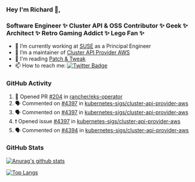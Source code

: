 ### Hey I'm Richard 👋, 

<h3 align="left">Software Engineer ✨ Cluster API & OSS Contributor ✨ Geek ✨ Architect ✨ Retro Gaming Addict ✨ Lego Fan ✨</h3>

- 🔭 I’m currently working at [SUSE](https://www.suse.com/) as a Principal Engineer
- 👯 I’m a maintainer of [Cluster API Provider AWS](https://github.com/kubernetes-sigs/cluster-api-provider-aws)
- 💬 I'm reading [Patch & Tweak](https://bjooks.com/products/patch-tweak-exploring-modular-synthesis)
- 📫 How to reach me: [![Twitter Badge](https://img.shields.io/badge/-@fruit_case-00acee?style=flat&logo=Twitter&logoColor=white)](https://twitter.com/intent/follow?screen_name=fruit_case "Follow on Twitter")

### GitHub Activity 

<!--START_SECTION:activity-->
1. 💪 Opened PR [#204](https://github.com/rancher/eks-operator/pull/204) in [rancher/eks-operator](https://github.com/rancher/eks-operator)
2. 🗣 Commented on [#4397](https://github.com/kubernetes-sigs/cluster-api-provider-aws/issues/4397#issuecomment-1634320813) in [kubernetes-sigs/cluster-api-provider-aws](https://github.com/kubernetes-sigs/cluster-api-provider-aws)
3. 🗣 Commented on [#4397](https://github.com/kubernetes-sigs/cluster-api-provider-aws/issues/4397#issuecomment-1634320437) in [kubernetes-sigs/cluster-api-provider-aws](https://github.com/kubernetes-sigs/cluster-api-provider-aws)
4. ❗ Opened issue [#4397](https://github.com/kubernetes-sigs/cluster-api-provider-aws/issues/4397) in [kubernetes-sigs/cluster-api-provider-aws](https://github.com/kubernetes-sigs/cluster-api-provider-aws)
5. 🗣 Commented on [#4394](https://github.com/kubernetes-sigs/cluster-api-provider-aws/issues/4394#issuecomment-1634317363) in [kubernetes-sigs/cluster-api-provider-aws](https://github.com/kubernetes-sigs/cluster-api-provider-aws)
<!--END_SECTION:activity-->

### GitHub Stats

[![Anurag's github stats](https://github-readme-stats.vercel.app/api?username=richardcase&count_private=true&show_icons=true)](https://github.com/anuraghazra/github-readme-stats)

[![Top Langs](https://github-readme-stats.vercel.app/api/top-langs/?username=richardcase&hide=html&layout=compact)](https://github.com/anuraghazra/github-readme-stats)
